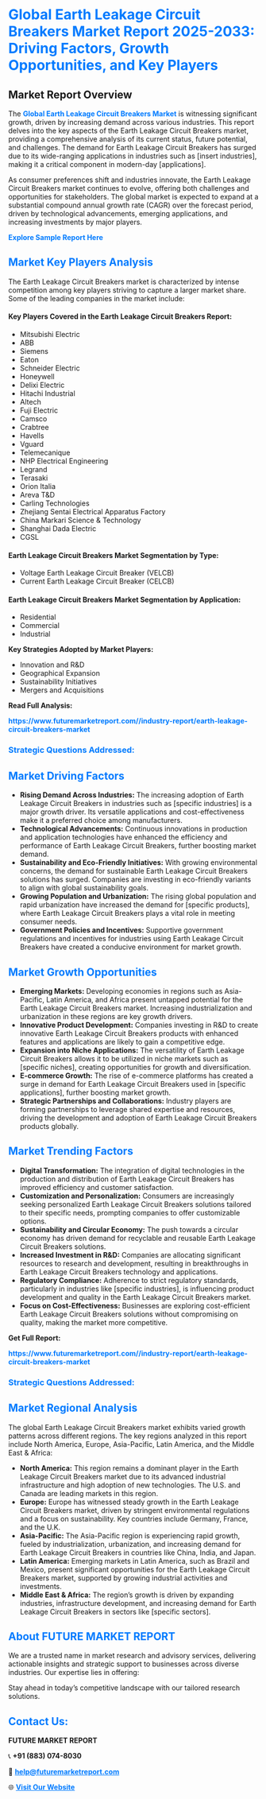 <h1 style="color: #007BFF;">Global Earth Leakage Circuit Breakers Market Report 2025-2033: Driving Factors, Growth Opportunities, and Key Players</h1>

<section id="overview">
<h2>Market Report Overview</h2>
<p>The <a href="https://www.futuremarketreport.com//industry-report/earth-leakage-circuit-breakers-market" style="color: #007BFF; text-decoration: none;"><strong>Global Earth Leakage Circuit Breakers Market</strong></a> is witnessing significant growth, driven by increasing demand across various industries. This report delves into the key aspects of the Earth Leakage Circuit Breakers market, providing a comprehensive analysis of its current status, future potential, and challenges. The demand for Earth Leakage Circuit Breakers has surged due to its wide-ranging applications in industries such as [insert industries], making it a critical component in modern-day [applications].</p>
<p>As consumer preferences shift and industries innovate, the Earth Leakage Circuit Breakers market continues to evolve, offering both challenges and opportunities for stakeholders. The global market is expected to expand at a substantial compound annual growth rate (CAGR) over the forecast period, driven by technological advancements, emerging applications, and increasing investments by major players.</p>
</section>

<section id="overview">
<p><a href="https://www.futuremarketreport.com//request-sample/reportId=82061" style="color: #007BFF; text-decoration: none;"><strong>Explore Sample Report Here</strong></a></p>
</section>

<section id="key-players">
<h2 style="color: #007BFF;">Market Key Players Analysis</h2>
<p>The Earth Leakage Circuit Breakers market is characterized by intense competition among key players striving to capture a larger market share. Some of the leading companies in the market include:</p>
<h4>Key Players Covered in the Earth Leakage Circuit Breakers Report:</h4>
<ul><li>Mitsubishi Electric</li><li>ABB</li><li>Siemens</li><li>Eaton</li><li>Schneider Electric</li><li>Honeywell</li><li>Delixi Electric</li><li>Hitachi Industrial</li><li>Altech</li><li>Fuji Electric</li><li>Camsco</li><li>Crabtree</li><li>Havells</li><li>Vguard</li><li>Telemecanique</li><li>NHP Electrical Engineering</li><li>Legrand</li><li>Terasaki</li><li>Orion Italia</li><li>Areva T&amp;D</li><li>Carling Technologies</li><li>Zhejiang Sentai Electrical Apparatus Factory</li><li>China Markari Science &amp; Technology</li><li>Shanghai Dada Electric</li><li>CGSL</li></ul>
<h4>Earth Leakage Circuit Breakers Market Segmentation by Type:</h4>
<ul><li>Voltage Earth Leakage Circuit Breaker (VELCB)</li><li>Current Earth Leakage Circuit Breaker (CELCB)</li></ul>

<h4>Earth Leakage Circuit Breakers Market Segmentation by Application:</h4>
<ul><li>Residential</li><li>Commercial</li><li>Industrial</li></ul>
<p><strong>Key Strategies Adopted by Market Players:</strong></p>
<ul>
<li>Innovation and R&D</li>
<li>Geographical Expansion</li>
<li>Sustainability Initiatives</li>
<li>Mergers and Acquisitions</li>
</ul>
</section>

<section>
<p><strong>Read Full Analysis: </strong></p><a href="https://www.futuremarketreport.com//industry-report/earth-leakage-circuit-breakers-market" style="color: #007BFF; text-decoration: none;"><strong>https://www.futuremarketreport.com//industry-report/earth-leakage-circuit-breakers-market</strong></a>
<h3 style="color: #007BFF;">Strategic Questions Addressed:</h3>
</section>

<section id="driving-factors">
<h2 style="color: #007BFF;">Market Driving Factors</h2>
<ul>
<li><strong>Rising Demand Across Industries:</strong> The increasing adoption of Earth Leakage Circuit Breakers in industries such as [specific industries] is a major growth driver. Its versatile applications and cost-effectiveness make it a preferred choice among manufacturers.</li>
<li><strong>Technological Advancements:</strong> Continuous innovations in production and application technologies have enhanced the efficiency and performance of Earth Leakage Circuit Breakers, further boosting market demand.</li>
<li><strong>Sustainability and Eco-Friendly Initiatives:</strong> With growing environmental concerns, the demand for sustainable Earth Leakage Circuit Breakers solutions has surged. Companies are investing in eco-friendly variants to align with global sustainability goals.</li>
<li><strong>Growing Population and Urbanization:</strong> The rising global population and rapid urbanization have increased the demand for [specific products], where Earth Leakage Circuit Breakers plays a vital role in meeting consumer needs.</li>
<li><strong>Government Policies and Incentives:</strong> Supportive government regulations and incentives for industries using Earth Leakage Circuit Breakers have created a conducive environment for market growth.</li>
</ul>
</section>

<section id="growth-opportunities">
<h2 style="color: #007BFF;">Market Growth Opportunities</h2>
<ul>
<li><strong>Emerging Markets:</strong> Developing economies in regions such as Asia-Pacific, Latin America, and Africa present untapped potential for the Earth Leakage Circuit Breakers market. Increasing industrialization and urbanization in these regions are key growth drivers.</li>
<li><strong>Innovative Product Development:</strong> Companies investing in R&D to create innovative Earth Leakage Circuit Breakers products with enhanced features and applications are likely to gain a competitive edge.</li>
<li><strong>Expansion into Niche Applications:</strong> The versatility of Earth Leakage Circuit Breakers allows it to be utilized in niche markets such as [specific niches], creating opportunities for growth and diversification.</li>
<li><strong>E-commerce Growth:</strong> The rise of e-commerce platforms has created a surge in demand for Earth Leakage Circuit Breakers used in [specific applications], further boosting market growth.</li>
<li><strong>Strategic Partnerships and Collaborations:</strong> Industry players are forming partnerships to leverage shared expertise and resources, driving the development and adoption of Earth Leakage Circuit Breakers products globally.</li>
</ul>
</section>

<section id="trending-factors">
<h2 style="color: #007BFF;">Market Trending Factors</h2>
<ul>
<li><strong>Digital Transformation:</strong> The integration of digital technologies in the production and distribution of Earth Leakage Circuit Breakers has improved efficiency and customer satisfaction.</li>
<li><strong>Customization and Personalization:</strong> Consumers are increasingly seeking personalized Earth Leakage Circuit Breakers solutions tailored to their specific needs, prompting companies to offer customizable options.</li>
<li><strong>Sustainability and Circular Economy:</strong> The push towards a circular economy has driven demand for recyclable and reusable Earth Leakage Circuit Breakers solutions.</li>
<li><strong>Increased Investment in R&D:</strong> Companies are allocating significant resources to research and development, resulting in breakthroughs in Earth Leakage Circuit Breakers technology and applications.</li>
<li><strong>Regulatory Compliance:</strong> Adherence to strict regulatory standards, particularly in industries like [specific industries], is influencing product development and quality in the Earth Leakage Circuit Breakers market.</li>
<li><strong>Focus on Cost-Effectiveness:</strong> Businesses are exploring cost-efficient Earth Leakage Circuit Breakers solutions without compromising on quality, making the market more competitive.</li>
</ul>
</section>

<section>
<p><strong>Get Full Report: </strong></p><a href="https://www.futuremarketreport.com//industry-report/earth-leakage-circuit-breakers-market" style="color: #007BFF; text-decoration: none;"><strong>https://www.futuremarketreport.com//industry-report/earth-leakage-circuit-breakers-market</strong></a>
<h3 style="color: #007BFF;">Strategic Questions Addressed:</h3>
</section>


<section id="regional-analysis">
<h2 style="color: #007BFF;">Market Regional Analysis</h2>
<p>The global Earth Leakage Circuit Breakers market exhibits varied growth patterns across different regions. The key regions analyzed in this report include North America, Europe, Asia-Pacific, Latin America, and the Middle East & Africa:</p>
<ul>
<li><strong>North America:</strong> This region remains a dominant player in the Earth Leakage Circuit Breakers market due to its advanced industrial infrastructure and high adoption of new technologies. The U.S. and Canada are leading markets in this region.</li>
<li><strong>Europe:</strong> Europe has witnessed steady growth in the Earth Leakage Circuit Breakers market, driven by stringent environmental regulations and a focus on sustainability. Key countries include Germany, France, and the U.K.</li>
<li><strong>Asia-Pacific:</strong> The Asia-Pacific region is experiencing rapid growth, fueled by industrialization, urbanization, and increasing demand for Earth Leakage Circuit Breakers in countries like China, India, and Japan.</li>
<li><strong>Latin America:</strong> Emerging markets in Latin America, such as Brazil and Mexico, present significant opportunities for the Earth Leakage Circuit Breakers market, supported by growing industrial activities and investments.</li>
<li><strong>Middle East & Africa:</strong> The region’s growth is driven by expanding industries, infrastructure development, and increasing demand for Earth Leakage Circuit Breakers in sectors like [specific sectors].</li>
</ul>
</section>

<footer>
<h2 style="color: #007BFF;">About FUTURE MARKET REPORT</h2>
<p>We are a trusted name in market research and advisory services, delivering actionable insights and strategic support to businesses across diverse industries. Our expertise lies in offering:</p>

<p>Stay ahead in today’s competitive landscape with our tailored research solutions.</p>

<h2 style="color: #007BFF;">Contact Us:</h2>
<p><strong>FUTURE MARKET REPORT</strong></p>
<p>📞 <strong>+91 (883) 074-8030</strong></p>
<p>📧 <strong><a href="mailto:help@futuremarketreport.com" style="color: #007BFF;">help@futuremarketreport.com</a></strong></p>
<p>🌐 <strong><a href="https://www.futuremarketreport.com/" style="color: #007BFF;">Visit Our Website</a></strong></p>
</footer>